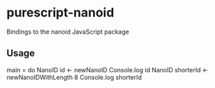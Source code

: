 # purescript-nanoid
Bindings to the nanoid JavaScript package

## Usage

main = do
  NanoID id <- newNanoID
  Console.log id
  NanoID shorterId <- newNanoIDWithLength 8
  Console.log shorterId
